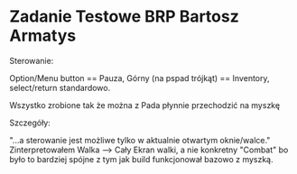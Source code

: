 # Zadanie Testowe BRP Bartosz Armatys
 
Sterowanie:

Option/Menu button == Pauza, Górny (na pspad trójkąt) == Inventory, select/return standardowo.

Wszystko zrobione tak że można z Pada płynnie przechodzić na myszkę

Szczegóły:

"...a sterowanie jest możliwe tylko w aktualnie otwartym oknie/walce." Zinterpretowałem Walka --> Cały Ekran walki, a nie konkretny "Combat" bo było to bardziej spójne z tym jak build funkcjonował bazowo z myszką.
